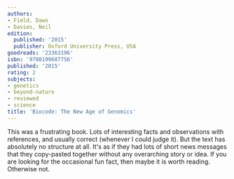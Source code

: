 ```yaml
---
authors:
- Field, Dawn
- Davies, Neil
edition:
  published: '2015'
  publisher: Oxford University Press, USA
goodreads: '23363196'
isbn: '9780199687756'
published: '2015'
rating: 2
subjects:
- genetics
- beyond-nature
- reviewed
- science
title: 'Biocode: The New Age of Genomics'
---
```

This was a frustrating book. Lots of interesting facts and observations with references, and usually correct (whenever I could judge it). But the text has absolutely no structure at all. It's as if they had lots of short news messages that they copy-pasted together without any overarching story or idea. If you are looking for the occasional fun fact, then maybe it is worth reading. Otherwise not.
